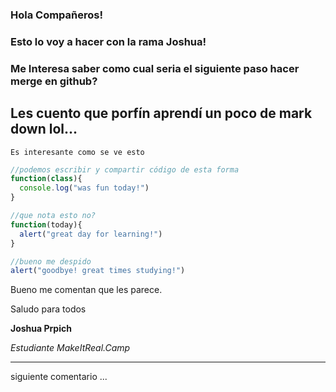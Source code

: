 ### Hola Compañeros!

### Esto lo voy a hacer con la rama Joshua!

### Me Interesa saber como cual seria el siguiente paso hacer merge en github?

## Les cuento que porfín aprendí un poco de mark down lol...

    Es interesante como se ve esto


```javascript
//podemos escribir y compartir código de esta forma
function(class){
  console.log("was fun today!")
}

//que nota esto no?
function(today){
  alert("great day for learning!")
}

//bueno me despido
alert("goodbye! great times studying!")
```
Bueno me comentan que les parece.

Saludo para todos

**Joshua Prpich**

*Estudiante MakeItReal.Camp*

***

siguiente comentario ... 
